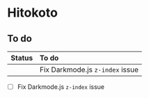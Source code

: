 # Hitokoto
## To do
| Status | To do |
| :----: | :---- |
|  | Fix Darkmode.js `z-index` issue |

- [ ] Fix Darkmode.js `z-index` issue
